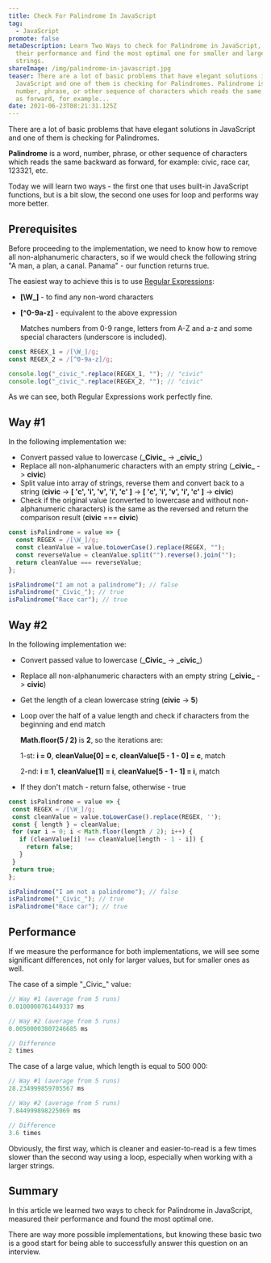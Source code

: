 ```yaml
---
title: Check For Palindrome In JavaScript
tag:
  - JavaScript
promote: false
metaDescription: Learn Two Ways to check for Palindrome in JavaScript, measure
  their performance and find the most optimal one for smaller and larger
  strings.
shareImage: /img/palindrome-in-javascript.jpg
teaser: There are a lot of basic problems that have elegant solutions in
  JavaScript and one of them is checking for Palindromes. Palindrome is a word,
  number, phrase, or other sequence of characters which reads the same backward
  as forward, for example...
date: 2021-06-23T08:21:31.125Z
---
```

There are a lot of basic problems that have elegant solutions in JavaScript and one of them is checking for Palindromes.

**Palindrome** is a word, number, phrase, or other sequence of characters which reads the same backward as forward, for example: civic, race car, 123321, etc.

Today we will learn two ways - the first one that uses built-in JavaScript functions, but is a bit slow, the second one uses for loop and performs way more better.

## Prerequisites

Before proceeding to the implementation, we need to know how to remove all non-alphanumeric characters, so if we would check the following string "A man, a plan, a canal. Panama" - our function returns true.

The easiest way to achieve this is to use [Regular Expressions](/2020-05-10-regular-expressions-in-javascript/):

* **\[\W_]** - to find any non-word characters
* **[^0-9a-z]** - equivalent to the above expression

  Matches numbers from 0-9 range, letters from A-Z and a-z and some special characters (underscore is included).

```javascript
const REGEX_1 = /[\W_]/g;
const REGEX_2 = /[^0-9a-z]/g;

console.log("_civic_".replace(REGEX_1, ""); // "civic"
console.log("_civic_".replace(REGEX_2, ""); // "civic"
```

As we can see, both Regular Expressions work perfectly fine.

## Way #1

In the following implementation we:

* Convert passed value to lowercase (**\_Civic\_** -> **\_civic\_**)
* Replace all non-alphanumeric characters with an empty string (**\_civic\_** -> **civic**)
* Split value into array of strings, reverse them and convert back to a string (**civic** -> **\[ 'c', 'i', 'v', 'i', 'c' ]** -> **\[ 'c', 'i', 'v', 'i', 'c' ]** -> **civic**)
* Check if the original value (converted to lowercase and without non-alphanumeric characters) is the same as the reversed and return the comparison result (**civic** === **civic**)

```javascript
const isPalindrome = value => {
  const REGEX = /[\W_]/g;
  const cleanValue = value.toLowerCase().replace(REGEX, "");
  const reverseValue = cleanValue.split("").reverse().join(""); 
  return cleanValue === reverseValue;
};

isPalindrome("I am not a palindrome"); // false
isPalindrome("_Civic_"); // true
isPalindrome("Race car"); // true 
```

## Way #2

In the following implementation we:

* Convert passed value to lowercase (**\_Civic\_** -> **\_civic\_**)
* Replace all non-alphanumeric characters with an empty string (**\_civic\_** -> **civic**)
* Get the length of a clean lowercase string (**civic** -> **5**)
* Loop over the half of a value length and check if characters from the beginning and end match

  **Math.floor(5 / 2)** is **2**, so the iterations are:

  1-st: **i = 0**, **cleanValue\[0] = c**, **cleanValue\[5 - 1 - 0] = c**, match

  2-nd: **i = 1**, **cleanValue\[1] = i**, **cleanValue\[5 - 1 - 1] = i**, match
* If they don't match - return false, otherwise - true

```javascript
const isPalindrome = value => {
 const REGEX = /[\W_]/g;
 const cleanValue = value.toLowerCase().replace(REGEX, '');
 const { length } = cleanValue;
 for (var i = 0; i < Math.floor(length / 2); i++) {
   if (cleanValue[i] !== cleanValue[length - 1 - i]) {
     return false;
   }
 }
 return true;
};

isPalindrome("I am not a palindrome"); // false
isPalindrome("_Civic_"); // true
isPalindrome("Race car"); // true 
```

## Performance

If we measure the performance for both implementations, we will see some significant differences, not only for larger values, but for smaller ones as well.

The case of a simple "\_Civic\_" value:

```javascript
// Way #1 (average from 5 runs)
0.0100000761449337 ms

// Way #2 (average from 5 runs)
0.00500003807246685 ms

// Difference
2 times
```

The case of a large value, which length is equal to 500 000:

```javascript
// Way #1 (average from 5 runs)
28.234999859705567 ms

// Way #2 (average from 5 runs)
7.844999898225069 ms

// Difference
3.6 times
```

Obviously, the first way, which is cleaner and easier-to-read is a few times slower than the second way using a loop, especially when working with a larger strings.

## Summary

In this article we learned two ways to check for Palindrome in JavaScript, measured their performance and found the most optimal one.

There are way more possible implementations, but knowing these basic two is a good start for being able to successfully answer this question on an interview.